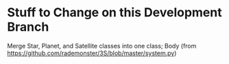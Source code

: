 # Stuff to Change on this Development Branch
Merge Star, Planet, and Satellite classes into one class; Body (from https://github.com/rademonster/3S/blob/master/system.py)
